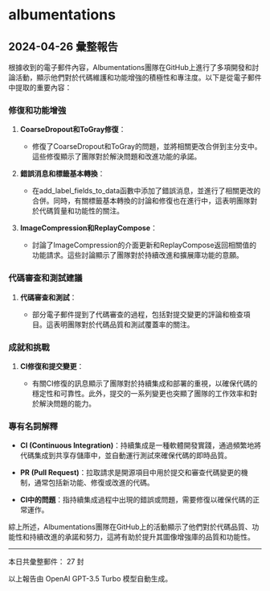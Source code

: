 # albumentations

## 2024-04-26 彙整報告

根據收到的電子郵件內容，Albumentations團隊在GitHub上進行了多項開發和討論活動，顯示他們對於代碼維護和功能增強的積極性和專注度。以下是從電子郵件中提取的重要內容：



### 修復和功能增強

1. **CoarseDropout和ToGray修復**：

   - 修復了CoarseDropout和ToGray的問題，並將相關更改合併到主分支中。這些修復顯示了團隊對於解決問題和改進功能的承諾。

   

2. **錯誤消息和標籤基本轉換**：

   - 在add_label_fields_to_data函數中添加了錯誤消息，並進行了相關更改的合併。同時，有關標籤基本轉換的討論和修復也在進行中，這表明團隊對於代碼質量和功能性的關注。



3. **ImageCompression和ReplayCompose**：

   - 討論了ImageCompression的介面更新和ReplayCompose返回相關值的功能請求。這些討論顯示了團隊對於持續改進和擴展庫功能的意願。



### 代碼審查和測試建議

1. **代碼審查和測試**：

   - 部分電子郵件提到了代碼審查的過程，包括對提交變更的評論和檢查項目。這表明團隊對於代碼品質和測試覆蓋率的關注。



### 成就和挑戰

1. **CI修復和提交變更**：

   - 有關CI修復的訊息顯示了團隊對於持續集成和部署的重視，以確保代碼的穩定性和可靠性。此外，提交的一系列變更也突顯了團隊的工作效率和對於解決問題的能力。



### 專有名詞解釋

- **CI (Continuous Integration)**：持續集成是一種軟體開發實踐，通過頻繁地將代碼集成到共享存儲庫中，並自動運行測試來確保代碼的即時品質。

- **PR (Pull Request)**：拉取請求是開源項目中用於提交和審查代碼變更的機制，通常包括新功能、修復或改進的代碼。

- **CI中的問題**：指持續集成過程中出現的錯誤或問題，需要修復以確保代碼的正常運作。



綜上所述，Albumentations團隊在GitHub上的活動顯示了他們對於代碼品質、功能性和持續改進的承諾和努力，這將有助於提升其圖像增強庫的品質和功能性。



---



本日共彙整郵件： 27 封



以上報告由 OpenAI GPT-3.5 Turbo 模型自動生成。